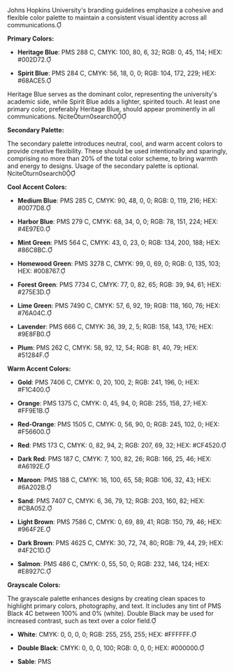 Johns Hopkins University's branding guidelines emphasize a cohesive and flexible color palette to maintain a consistent visual identity across all communications.

**Primary Colors:**

- **Heritage Blue**: PMS 288 C, CMYK: 100, 80, 6, 32; RGB: 0, 45, 114; HEX: #002D72.

- **Spirit Blue**: PMS 284 C, CMYK: 56, 18, 0, 0; RGB: 104, 172, 229; HEX: #68ACE5.

Heritage Blue serves as the dominant color, representing the university's academic side, while Spirit Blue adds a lighter, spirited touch. At least one primary color, preferably Heritage Blue, should appear prominently in all communications. citeturn0search0

**Secondary Palette:**

The secondary palette introduces neutral, cool, and warm accent colors to provide creative flexibility. These should be used intentionally and sparingly, comprising no more than 20% of the total color scheme, to bring warmth and energy to designs. Usage of the secondary palette is optional. citeturn0search0

**Cool Accent Colors:**

- **Medium Blue**: PMS 285 C, CMYK: 90, 48, 0, 0; RGB: 0, 119, 216; HEX: #0077D8.

- **Harbor Blue**: PMS 279 C, CMYK: 68, 34, 0, 0; RGB: 78, 151, 224; HEX: #4E97E0.

- **Mint Green**: PMS 564 C, CMYK: 43, 0, 23, 0; RGB: 134, 200, 188; HEX: #86C8BC.

- **Homewood Green**: PMS 3278 C, CMYK: 99, 0, 69, 0; RGB: 0, 135, 103; HEX: #008767.

- **Forest Green**: PMS 7734 C, CMYK: 77, 0, 82, 65; RGB: 39, 94, 61; HEX: #275E3D.

- **Lime Green**: PMS 7490 C, CMYK: 57, 6, 92, 19; RGB: 118, 160, 76; HEX: #76A04C.

- **Lavender**: PMS 666 C, CMYK: 36, 39, 2, 5; RGB: 158, 143, 176; HEX: #9E8FB0.

- **Plum**: PMS 262 C, CMYK: 58, 92, 12, 54; RGB: 81, 40, 79; HEX: #51284F.

**Warm Accent Colors:**

- **Gold**: PMS 7406 C, CMYK: 0, 20, 100, 2; RGB: 241, 196, 0; HEX: #F1C400.

- **Orange**: PMS 1375 C, CMYK: 0, 45, 94, 0; RGB: 255, 158, 27; HEX: #FF9E1B.

- **Red-Orange**: PMS 1505 C, CMYK: 0, 56, 90, 0; RGB: 245, 102, 0; HEX: #F56600.

- **Red**: PMS 173 C, CMYK: 0, 82, 94, 2; RGB: 207, 69, 32; HEX: #CF4520.

- **Dark Red**: PMS 187 C, CMYK: 7, 100, 82, 26; RGB: 166, 25, 46; HEX: #A6192E.

- **Maroon**: PMS 188 C, CMYK: 16, 100, 65, 58; RGB: 106, 32, 43; HEX: #6A202B.

- **Sand**: PMS 7407 C, CMYK: 6, 36, 79, 12; RGB: 203, 160, 82; HEX: #CBA052.

- **Light Brown**: PMS 7586 C, CMYK: 0, 69, 89, 41; RGB: 150, 79, 46; HEX: #964F2E.

- **Dark Brown**: PMS 4625 C, CMYK: 30, 72, 74, 80; RGB: 79, 44, 29; HEX: #4F2C1D.

- **Salmon**: PMS 486 C, CMYK: 0, 55, 50, 0; RGB: 232, 146, 124; HEX: #E8927C.

**Grayscale Colors:**

The grayscale palette enhances designs by creating clean spaces to highlight primary colors, photography, and text. It includes any tint of PMS Black 4C between 100% and 0% (white). Double Black may be used for increased contrast, such as text over a color field.

- **White**: CMYK: 0, 0, 0, 0; RGB: 255, 255, 255; HEX: #FFFFFF.

- **Double Black**: CMYK: 0, 0, 0, 100; RGB: 0, 0, 0; HEX: #000000.

- **Sable**: PMS 